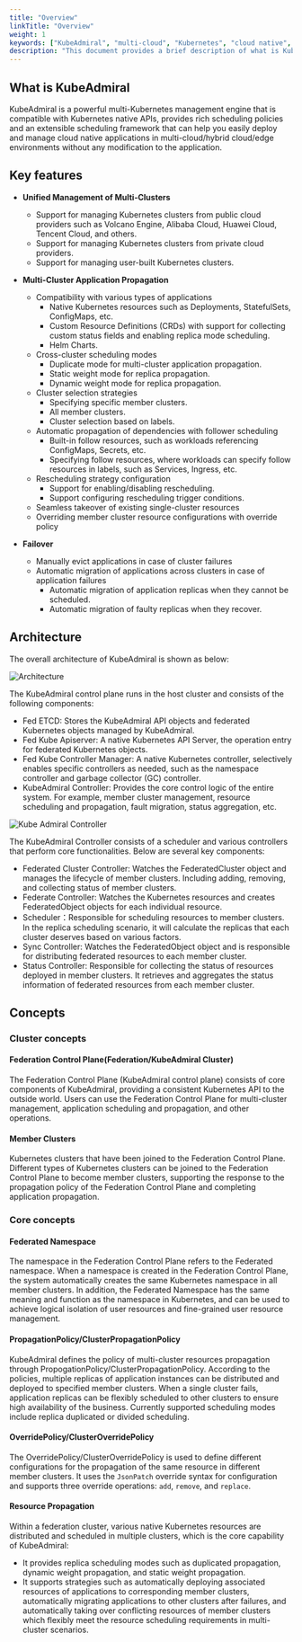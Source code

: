 ```yaml
---
title: "Overview"
linkTitle: "Overview"
weight: 1
keywords: ["KubeAdmiral", "multi-cloud", "Kubernetes", "cloud native", "Architecture Design"]
description: "This document provides a brief description of what is KubeAdmiral, including its key features and explanations of core concepts."
---
```


## **What is KubeAdmiral**

KubeAdmiral is a powerful multi-Kubernetes management engine that is compatible with Kubernetes native APIs, provides rich scheduling policies and an extensible scheduling framework that can help you easily deploy and manage cloud native applications in multi-cloud/hybrid cloud/edge environments without any modification to the application.

## **Key features**

- **Unified Management of Multi-Clusters**
  - Support for managing Kubernetes clusters from public cloud providers such as Volcano Engine, Alibaba Cloud, Huawei Cloud, Tencent Cloud, and others.
  - Support for managing Kubernetes clusters from private cloud providers.
  - Support for managing user-built Kubernetes clusters.

- **Multi-Cluster Application Propagation**
  - Compatibility with various types of applications
    - Native Kubernetes resources such as Deployments, StatefulSets, ConfigMaps, etc.
    - Custom Resource Definitions (CRDs) with support for collecting custom status fields and enabling replica mode scheduling.
    - Helm Charts.
  - Cross-cluster scheduling modes
    - Duplicate mode for multi-cluster application propagation.
    - Static weight mode for replica propagation.
    - Dynamic weight mode for replica propagation.
  - Cluster selection strategies
    - Specifying specific member clusters.
    - All member clusters.
    - Cluster selection based on labels.
  - Automatic propagation of dependencies with follower scheduling
    - Built-in follow resources, such as workloads referencing ConfigMaps, Secrets, etc.
    - Specifying follow resources, where workloads can specify follow resources in labels, such as Services, Ingress, etc.
  - Rescheduling strategy configuration
    - Support for enabling/disabling rescheduling.
    - Support configuring rescheduling trigger conditions.
  - Seamless takeover of existing single-cluster resources
  - Overriding member cluster resource configurations with override policy
- **Failover**
  - Manually evict applications in case of cluster failures
  - Automatic migration of applications across clusters in case of application failures
    - Automatic migration of application replicas when they cannot be scheduled.
    - Automatic migration of faulty replicas when they recover.

## **Architecture**
The overall architecture of KubeAdmiral is shown as below:

![Architecture](../../img/kubeadmiral-architecture.png)

The KubeAdmiral control plane runs in the host cluster and consists of the following components:
- Fed ETCD: Stores the KubeAdmiral API objects and federated Kubernetes objects managed by KubeAdmiral.
- Fed Kube Apiserver: A native Kubernetes API Server, the operation entry for federated Kubernetes objects.
- Fed Kube Controller Manager: A native Kubernetes controller, selectively enables specific controllers as needed, such as the namespace controller and garbage collector (GC) controller.
- KubeAdmiral Controller: Provides the core control logic of the entire system. For example, member cluster management, resource scheduling and propagation, fault migration, status aggregation, etc.

![Kube Admiral Controller](../General/kubeadmiral-controller.png)

The KubeAdmiral Controller consists of a scheduler and various controllers that perform core functionalities. Below are several key components:
- Federated Cluster Controller: Watches the FederatedCluster object and manages the lifecycle of member clusters. Including adding, removing, and collecting status of member clusters.
- Federate Controller: Watches the Kubernetes resources and creates FederatedObject objects for each individual resource.
- Scheduler：Responsible for scheduling resources to member clusters. In the replica scheduling scenario, it will calculate the replicas that each cluster deserves based on various factors.
- Sync Controller: Watches the FederatedObject object and is responsible for distributing federated resources to each member cluster.
- Status Controller: Responsible for collecting the status of resources deployed in member clusters. It retrieves and aggregates the status information of federated resources from each member cluster.

## **Concepts**

### **Cluster concepts**

#### Federation Control Plane(Federation/KubeAdmiral Cluster)

The Federation Control Plane (KubeAdmiral control plane) consists of core components of KubeAdmiral, providing a consistent Kubernetes API to the outside world. Users can use the Federation Control Plane for multi-cluster management, application scheduling and propagation, and other operations.

#### Member Clusters

Kubernetes clusters that have been joined to the Federation Control Plane. Different types of Kubernetes clusters can be joined to the Federation Control Plane to become member clusters, supporting the response to the propagation policy of the Federation Control Plane and completing application propagation.

### **Core concepts**

#### Federated Namespace

The namespace in the Federation Control Plane refers to the Federated namespace. When a namespace is created in the Federation Control Plane, the system automatically creates the same Kubernetes namespace in all member clusters. In addition, the Federated Namespace has the same meaning and function as the namespace in Kubernetes, and can be used to achieve logical isolation of user resources and fine-grained user resource management.

#### PropаgationPolicy/ClusterPropagationPolicy

KubeAdmiral defines the policy of multi-cluster resources propagation through PropogationPolicy/ClusterPropagationPolicy. According to the policies, multiple replicas of application instances can be distributed and deployed to specified member clusters. When a single cluster fails, application replicas can be flexibly scheduled to other clusters to ensure high availability of the business. Currently supported scheduling modes include replica duplicated or divided scheduling.

#### OverridePolicy/ClusterOverridePolicy

The OverridePolicy/ClusterOverridePolicy is used to define different configurations for the propagation of the same resource in different member clusters. It uses the `JsonPatch` override syntax for configuration and supports three override operations: `add`, `remove`, and `replace`.

#### Resource Propagation

Within a federation cluster, various native Kubernetes resources are distributed and scheduled in multiple clusters, which is the core capability of KubeAdmiral:

- It provides replica scheduling modes such as duplicated propagation, dynamic weight propagation, and static weight propagation.
- It supports strategies such as automatically deploying associated resources of applications to corresponding member clusters, automatically migrating applications to other clusters after failures, and automatically taking over conflicting resources of member clusters which flexibly meet the resource scheduling requirements in multi-cluster scenarios.


